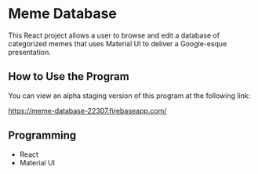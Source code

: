 # Meme Database
This React project allows a user to browse and edit a database of categorized memes that uses Material UI to deliver a Google-esque presentation.

## How to Use the Program
You can view an alpha staging version of this program at the following link:

https://meme-database-22307.firebaseapp.com/

## Programming
* React
* Material UI
